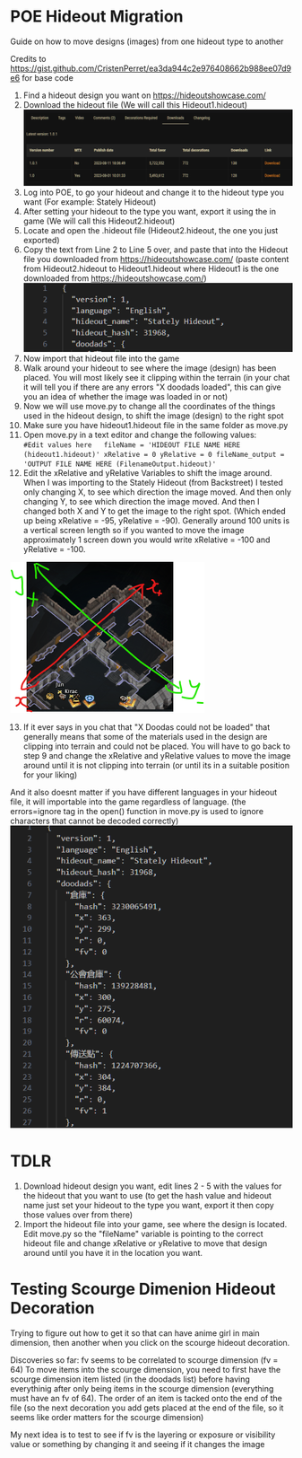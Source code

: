 # POE Hideout Migration
 Guide on how to move designs (images) from one hideout type to another

Credits to https://gist.github.com/CristenPerret/ea3da944c2e976408662b988ee07d9e6 for base code

1. Find a hideout design you want on https://hideoutshowcase.com/
2. Download the hideout file (We will call this Hideout1.hideout)
![Alt text](image.png)
3. Log into POE, to go your hideout and change it to the hideout type you want (For example: Stately Hideout)
4. After setting your hideout to the type you want, export it using the in game (We will call this Hideout2.hideout)
5. Locate and open the .hideout file (Hideout2.hideout, the one you just exported)
6. Copy the text from Line 2 to Line 5 over, and paste that into the Hideout file you downloaded from https://hideoutshowcase.com/ (paste content from Hideout2.hideout to Hideout1.hideout where Hideout1 is the one downloaded from https://hideoutshowcase.com/)
![Alt text](image-1.png)
7. Now import that hideout file into the game
8. Walk around your hideout to see where the image (design) has been placed. You will most likely see it clipping within the terrain (in your chat it will tell you if there are any errors "X doodads loaded", this can give you an idea of whether the image was loaded in or not)
9. Now we will use move.py to change all the coordinates of the things used in the hideout design, to shift the image (design) to the right spot
10. Make sure you have hideout1.hideout file in the same folder as move.py
11. Open move.py in a text editor and change the following values:  
`
    #Edit values here  
    fileName = 'HIDEOUT FILE NAME HERE (hideout1.hideout)'
    xRelative = 0
    yRelative = 0
    fileName_output = 'OUTPUT FILE NAME HERE (FilenameOutput.hideout)'
`
12. Edit the xRelative and yRelative Variables to shift the image around. When I was importing to the Stately Hideout (from Backstreet) I tested only changing X, to see which direction the image moved. And then only changing Y, to see which direction the image moved. And then I changed both X and Y to get the image to the right spot. (Which ended up being xRelative = -95, yRelative = -90). Generally around 100 units is a vertical screen length so if you wanted to move the image approximately 1 screen down you would write xRelative = -100 and yRelative = -100.  

![Alt text](image-2.png)

13. If it ever says in you chat that "X Doodas could not be loaded" that generally means that some of the materials used in the design are clipping into terrain and could not be placed. You will have to go back to step 9 and change the xRelative and yRelative values to move the image around until it is not clipping into terrain (or until its in a suitable position for your liking)

And it also doesnt matter if you have different languages in your hideout file, it will importable into the game regardless of language. (the errors=ignore tag in the open() function in move.py is used to ignore characters that cannot be decoded correctly)  
![Alt text](image-3.png)


# TDLR
1. Download hideout design you want, edit lines 2 - 5 with the values for the hideout that you want to use (to get the hash value and hideout name just set your hideout to the type you want, export it then copy those values over from there)  
2. Import the hideout file into your game, see where the design is located. Edit move.py so the "fileName" variable is pointing to the correct hideout file and change xRelative or yRelative to move that design around until you have it in the location you want.  





# Testing Scourge Dimenion Hideout Decoration
Trying to figure out how to get it so that can have anime girl in main dimension, then another when you click on the scourge hideout decoration.

Discoveries so far:
fv seems to be correlated to scourge dimension (fv = 64)
To move items into the scourge dimension, you need to first have the scourge dimension item listed (in the doodads list) before having everythinig after only being items in the scourge dimension (everything must have an fv of 64). The order of an item is tacked onto the end of the file (so the next decoration you add gets placed at the end of the file, so it seems like order matters for the scourge dimension)

My next idea is to test to see if fv is the layering or exposure or visibility value or something by changing it and seeing if it changes the image
